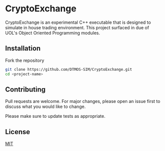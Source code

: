 # CryptoExchange

CryptoExchange is an experimental C++ executable that is designed to simulate in house trading environment. 
This project surfaced in due of UOL's Object Oriented Programming modules.

## Installation

Fork the repository

```bash
git clone https://github.com/DTMOS-SIM/CryptoExchange.git
cd <project-name> 
```

## Contributing
Pull requests are welcome. For major changes, please open an issue first to discuss what you would like to change.

Please make sure to update tests as appropriate.

## License
[MIT](https://choosealicense.com/licenses/mit/)
